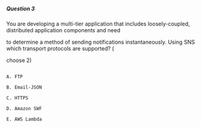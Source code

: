 ##### Question 3


You are developing a multi-tier application that includes loosely-coupled, distributed application components and need

to determine a method of sending notifications instantaneously. Using SNS which transport protocols are supported? (

choose 2)


```

A. FTP

B. Email-JSON

C. HTTPS

D. Amazon SWF

E. AWS Lambda

```

